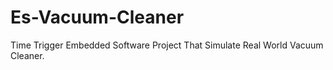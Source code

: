 # Es-Vacuum-Cleaner
Time Trigger Embedded Software Project That Simulate Real World Vacuum Cleaner.
